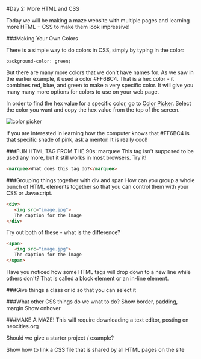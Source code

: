#Day 2: More HTML and CSS

Today we will be making a maze website with multiple pages and learning more HTML + CSS to make them look impressive!


###Making Your Own Colors

There is a simple way to do colors in CSS, simply by typing in the color:

```background-color: green;```

But there are many more colors that we don't have names for. As we saw in the earlier example, it used a color #FF6BC4. That is a hex color - it combines red, blue, and green to make a very specific color. It will give you many many more options for colors to use on your web page.

In order to find the hex value for a specific color, go to [Color Picker](http://colorpicker.com/). Select the color you want and copy the hex value from the top of the screen.

![color picker](https://raw.githubusercontent.com/CoderDojoSV/Medallia-Web-Workshop/master/color%20picker2.png)

If you are interested in learning how the computer knows that #FF6BC4 is that specific shade of pink, ask a mentor! It is really cool!



###FUN HTML TAG FROM THE 90s: marquee
This tag isn't supposed to be used any more, but it still works in most browsers. Try it!

```html
<marquee>What does this tag do?</marquee>
```

###Grouping things together with div and span
How can you group a whole bunch of HTML elements together so that you can control them with your CSS or Javascript. 

```html
<div>
   <img src="image.jpg">
   The caption for the image
</div>   
```

Try out both of these - what is the difference?

```html
<span>
   <img src="image.jpg">
   The caption for the image
</span>   
```

Have you noticed how some HTML tags will drop down to a new line while others don't? That is called a block element or an in-line element. 

###Give things a class or id so that you can select it

###What other CSS things do we wnat to do?
Show border, padding, margin
Show onhover


###MAKE A MAZE!
This will require downloading a text editor, posting on neocities.org

Should we give a starter project / example? 

Show how to link a CSS file that is shared by all HTML pages on the site
